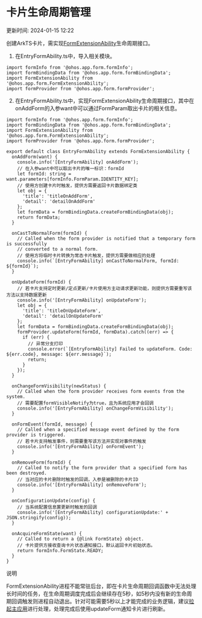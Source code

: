 # 卡片生命周期管理

更新时间: 2024-01-15 12:22

创建ArkTS卡片，需实现[FormExtensionAbility](https://developer.harmonyos.com/cn/docs/documentation/doc-references-V3/js-apis-app-form-formextensionability-0000001493424316-V3)生命周期接口。

1. 在EntryFormAbility.ts中，导入相关模块。
```
import formInfo from '@ohos.app.form.formInfo';
import formBindingData from '@ohos.app.form.formBindingData';
import FormExtensionAbility from '@ohos.app.form.FormExtensionAbility';
import formProvider from '@ohos.app.form.formProvider';
```
2. 在EntryFormAbility.ts中，实现FormExtensionAbility生命周期接口，其中在onAddForm的入参want中可以通过FormParam取出卡片的相关信息。
```
import formInfo from '@ohos.app.form.formInfo';
import formBindingData from '@ohos.app.form.formBindingData';
import FormExtensionAbility from '@ohos.app.form.FormExtensionAbility';
import formProvider from '@ohos.app.form.formProvider';

export default class EntryFormAbility extends FormExtensionAbility {
  onAddForm(want) {
    console.info('[EntryFormAbility] onAddForm');
    // 在入参want中可以取出卡片的唯一标识：formId
    let formId: string = want.parameters[formInfo.FormParam.IDENTITY_KEY];
    // 使用方创建卡片时触发，提供方需要返回卡片数据绑定类
    let obj = {
      'title': 'titleOnAddForm',
      'detail': 'detailOnAddForm'
    };
    let formData = formBindingData.createFormBindingData(obj);
    return formData;
  }

  onCastToNormalForm(formId) {
    // Called when the form provider is notified that a temporary form is successfully
    // converted to a normal form.
    // 使用方将临时卡片转换为常态卡片触发，提供方需要做相应的处理
    console.info(`[EntryFormAbility] onCastToNormalForm, formId: ${formId}`);
  }

  onUpdateForm(formId) {
    // 若卡片支持定时更新/定点更新/卡片使用方主动请求更新功能，则提供方需要重写该方法以支持数据更新
    console.info('[EntryFormAbility] onUpdateForm');
    let obj = {
      'title': 'titleOnUpdateForm',
      'detail': 'detailOnUpdateForm'
    };
    let formData = formBindingData.createFormBindingData(obj);
    formProvider.updateForm(formId, formData).catch((err) => {
      if (err) {
        // 异常分支打印
        console.error(`[EntryFormAbility] Failed to updateForm. Code: ${err.code}, message: ${err.message}`);
        return;
      }
    });
  }

  onChangeFormVisibility(newStatus) {
    // Called when the form provider receives form events from the system.
    // 需要配置formVisibleNotify为true，且为系统应用才会回调
    console.info('[EntryFormAbility] onChangeFormVisibility');
  }

  onFormEvent(formId, message) {
    // Called when a specified message event defined by the form provider is triggered.
    // 若卡片支持触发事件，则需要重写该方法并实现对事件的触发
    console.info('[EntryFormAbility] onFormEvent');
  }

  onRemoveForm(formId) {
    // Called to notify the form provider that a specified form has been destroyed.
    // 当对应的卡片删除时触发的回调，入参是被删除的卡片ID
    console.info('[EntryFormAbility] onRemoveForm');
  }

  onConfigurationUpdate(config) {
    // 当系统配置信息置更新时触发的回调
    console.info('[EntryFormAbility] configurationUpdate:' + JSON.stringify(config));
  }

  onAcquireFormState(want) {
    // Called to return a {@link FormState} object.
    // 卡片提供方接收查询卡片状态通知接口，默认返回卡片初始状态。
    return formInfo.FormState.READY;
  }
}
```

说明

FormExtensionAbility进程不能常驻后台，即在卡片生命周期回调函数中无法处理长时间的任务，在生命周期调度完成后会继续存在5秒，如5秒内没有新的生命周期回调触发则进程自动退出。针对可能需要5秒以上才能完成的业务逻辑，建议[拉起主应用](https://developer.harmonyos.com/cn/docs/documentation/doc-guides-V3/arkts-ui-widget-event-uiability-0000001553309573-V3)进行处理，处理完成后使用updateForm通知卡片进行刷新。

